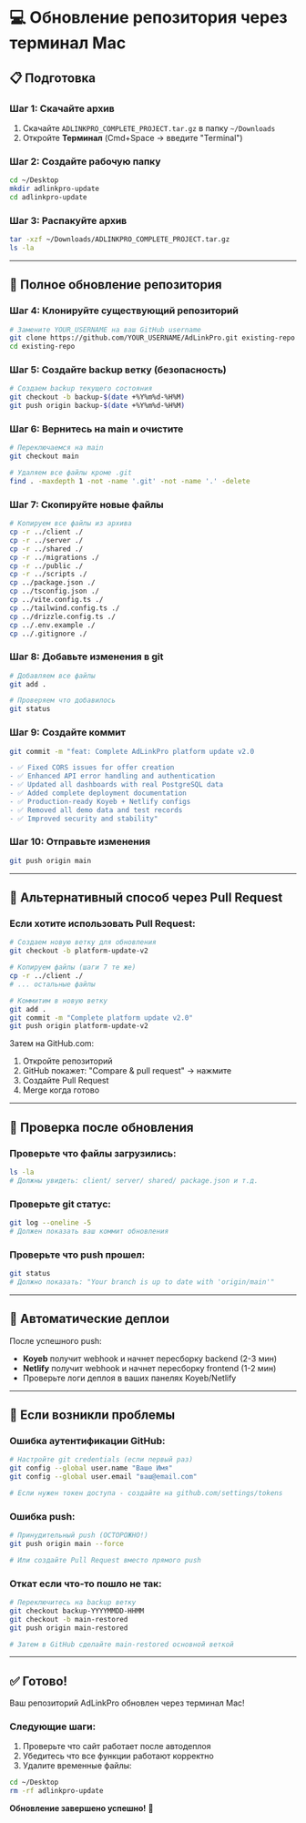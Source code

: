 # 💻 Обновление репозитория через терминал Mac

## 📋 Подготовка

### Шаг 1: Скачайте архив
1. Скачайте `ADLINKPRO_COMPLETE_PROJECT.tar.gz` в папку `~/Downloads`
2. Откройте **Терминал** (Cmd+Space → введите "Terminal")

### Шаг 2: Создайте рабочую папку
```bash
cd ~/Desktop
mkdir adlinkpro-update
cd adlinkpro-update
```

### Шаг 3: Распакуйте архив
```bash
tar -xzf ~/Downloads/ADLINKPRO_COMPLETE_PROJECT.tar.gz
ls -la
```

---

## 🔄 Полное обновление репозитория

### Шаг 4: Клонируйте существующий репозиторий
```bash
# Замените YOUR_USERNAME на ваш GitHub username
git clone https://github.com/YOUR_USERNAME/AdLinkPro.git existing-repo
cd existing-repo
```

### Шаг 5: Создайте backup ветку (безопасность)
```bash
# Создаем backup текущего состояния
git checkout -b backup-$(date +%Y%m%d-%H%M)
git push origin backup-$(date +%Y%m%d-%H%M)
```

### Шаг 6: Вернитесь на main и очистите
```bash
# Переключаемся на main
git checkout main

# Удаляем все файлы кроме .git
find . -maxdepth 1 -not -name '.git' -not -name '.' -delete
```

### Шаг 7: Скопируйте новые файлы
```bash
# Копируем все файлы из архива
cp -r ../client ./
cp -r ../server ./
cp -r ../shared ./
cp -r ../migrations ./
cp -r ../public ./
cp -r ../scripts ./
cp ../package.json ./
cp ../tsconfig.json ./
cp ../vite.config.ts ./
cp ../tailwind.config.ts ./
cp ../drizzle.config.ts ./
cp ../.env.example ./
cp ../.gitignore ./
```

### Шаг 8: Добавьте изменения в git
```bash
# Добавляем все файлы
git add .

# Проверяем что добавилось
git status
```

### Шаг 9: Создайте коммит
```bash
git commit -m "feat: Complete AdLinkPro platform update v2.0

- ✅ Fixed CORS issues for offer creation
- ✅ Enhanced API error handling and authentication
- ✅ Updated all dashboards with real PostgreSQL data
- ✅ Added complete deployment documentation
- ✅ Production-ready Koyeb + Netlify configs
- ✅ Removed all demo data and test records
- ✅ Improved security and stability"
```

### Шаг 10: Отправьте изменения
```bash
git push origin main
```

---

## 🚀 Альтернативный способ через Pull Request

### Если хотите использовать Pull Request:

```bash
# Создаем новую ветку для обновления
git checkout -b platform-update-v2

# Копируем файлы (шаги 7 те же)
cp -r ../client ./
# ... остальные файлы

# Коммитим в новую ветку
git add .
git commit -m "Complete platform update v2.0"
git push origin platform-update-v2
```

Затем на GitHub.com:
1. Откройте репозиторий 
2. GitHub покажет: "Compare & pull request" → нажмите
3. Создайте Pull Request
4. Merge когда готово

---

## 🔧 Проверка после обновления

### Проверьте что файлы загрузились:
```bash
ls -la
# Должны увидеть: client/ server/ shared/ package.json и т.д.
```

### Проверьте git статус:
```bash
git log --oneline -5
# Должен показать ваш коммит обновления
```

### Проверьте что push прошел:
```bash
git status
# Должно показать: "Your branch is up to date with 'origin/main'"
```

---

## 📱 Автоматические деплои

После успешного push:
- **Koyeb** получит webhook и начнет пересборку backend (2-3 мин)
- **Netlify** получит webhook и начнет пересборку frontend (1-2 мин)
- Проверьте логи деплоя в ваших панелях Koyeb/Netlify

---

## 🚨 Если возникли проблемы

### Ошибка аутентификации GitHub:
```bash
# Настройте git credentials (если первый раз)
git config --global user.name "Ваше Имя"
git config --global user.email "ваш@email.com"

# Если нужен токен доступа - создайте на github.com/settings/tokens
```

### Ошибка push:
```bash
# Принудительный push (ОСТОРОЖНО!)
git push origin main --force

# Или создайте Pull Request вместо прямого push
```

### Откат если что-то пошло не так:
```bash
# Переключитесь на backup ветку
git checkout backup-YYYYMMDD-HHMM
git checkout -b main-restored
git push origin main-restored

# Затем в GitHub сделайте main-restored основной веткой
```

---

## ✅ Готово!

Ваш репозиторий AdLinkPro обновлен через терминал Mac!

### Следующие шаги:
1. Проверьте что сайт работает после автодеплоя
2. Убедитесь что все функции работают корректно  
3. Удалите временные файлы:
```bash
cd ~/Desktop
rm -rf adlinkpro-update
```

**Обновление завершено успешно!** 🎉